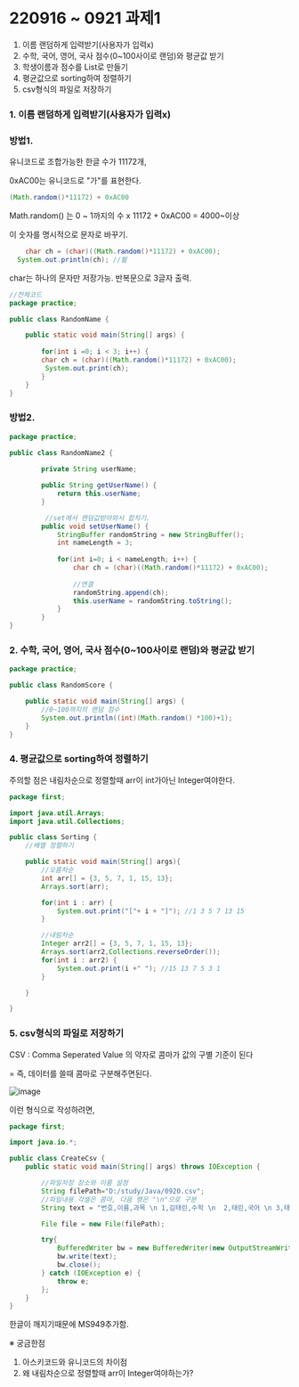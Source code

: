 # 220916 ~ 0921 과제1

1. 이름 랜덤하게 입력받기(사용자가 입력x)
2. 수학, 국어, 영어, 국사 점수(0~100사이로 랜덤)와 평균값 받기
3. 학생이름과 점수를 List로 만들기
4. 평균값으로 sorting하여 정렬하기
5. csv형식의 파일로 저장하기


### 1. 이름 랜덤하게 입력받기(사용자가 입력x)

### 방법1. 
유니코드로 조합가능한 한글 수가 11172개,

0xAC00는 유니코드로 "가"를 표현한다.

```java
(Math.random()*11172) + 0xAC00
```

Math.random() 는 0 ~ 1까지의 수 x 11172 + 0xAC00 = 4000~이상 

이 숫자를 명시적으로 문자로 바꾸기. 
```java
	char ch = (char)((Math.random()*11172) + 0xAC00);
  System.out.println(ch); //뛾
```
char는 하나의 문자만 저장가능. 반복문으로 3글자 출력.

```java
//전체코드
package practice;

public class RandomName {

	public static void main(String[] args) {
		
		for(int i =0; i < 3; i++) {
		char ch = (char)((Math.random()*11172) + 0xAC00);
		 System.out.print(ch);
		}
	}
}

```

### 방법2. 
```java
package practice;

public class RandomName2 {
	    
		private String userName;

		public String getUserName() {
			return this.userName;
		}

		 //set에서 랜덤값받아와서 합치기.
		public void setUserName() {
			StringBuffer randomString = new StringBuffer();
			int nameLength = 3;
			
			for(int i=0; i < nameLength; i++) {
				char ch = (char)((Math.random()*11172) + 0xAC00);
				
				//연결
				randomString.append(ch);
				this.userName = randomString.toString();
			}
		}
} 

```
### 2. 수학, 국어, 영어, 국사 점수(0~100사이로 랜덤)와 평균값 받기

```java
package practice;

public class RandomScore {

	public static void main(String[] args) {
		//0~100까지의 랜덤 점수
		System.out.println((int)(Math.random() *100)+1);
	}
}

```

### 4. 평균값으로 sorting하여 정렬하기
주의할 점은 내림차순으로 정렬할때 arr이 int가아닌 Integer여야한다.
```java
package first;

import java.util.Arrays;
import java.util.Collections;

public class Sorting {
    //배열 정렬하기

    public static void main(String[] args){
        //오름차순
        int arr[] = {3, 5, 7, 1, 15, 13};
        Arrays.sort(arr);

        for(int i : arr) {
            System.out.print("["+ i + "]"); //1 3 5 7 13 15
        }

        //내림차순
        Integer arr2[] = {3, 5, 7, 1, 15, 13};
        Arrays.sort(arr2,Collections.reverseOrder());
        for(int i : arr2) {
            System.out.print(i +" "); //15 13 7 5 3 1 
        }

    }

}

```
### 5. csv형식의 파일로 저장하기

CSV : Comma Seperated Value 의 약자로 콤마가 값의 구별 기준이 된다 

= 즉, 데이터를 쓸때 콤마로 구분해주면된다.

![image](https://user-images.githubusercontent.com/85108615/191171820-f49cc480-ea62-4937-8ee9-400753982ac8.png)

이런 형식으로 작성하려면,

```java
package first;

import java.io.*;

public class CreateCsv {
    public static void main(String[] args) throws IOException {

        //파일저장 장소와 이름 설정
        String filePath="D:/study/Java/0920.csv";
        //파일내용 각셀은 콤마, 다음 행은 "\n"으로 구분
        String text = "번호,이름,과목 \n 1,김태린,수학 \n  2,태린,국어 \n 3,태린이,영어";

        File file = new File(filePath);

        try{
            BufferedWriter bw = new BufferedWriter(new OutputStreamWriter(new FileOutputStream(filePath),"MS949"));
            bw.write(text);
            bw.close();
        } catch (IOException e) {
            throw e;
        };
    }
}


```

한글이 깨지기때문에 MS949추가함.


※ 궁금한점
1. 아스키코드와 유니코드의 차이점
2. 왜 내림차순으로 정렬할때 arr이 Integer여야하는가?


